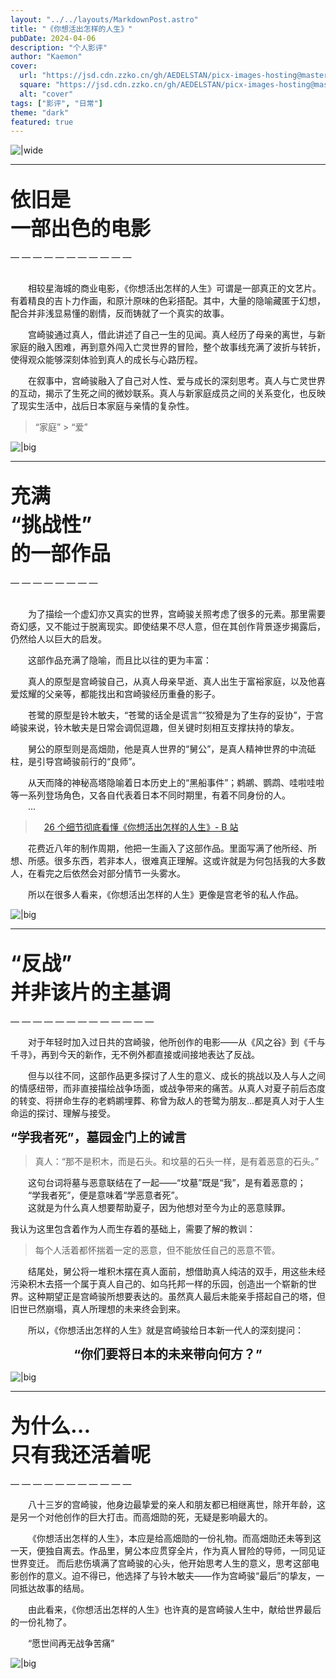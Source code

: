 ```yaml
---
layout: "../../layouts/MarkdownPost.astro"
title: "《你想活出怎样的人生》"
pubDate: 2024-04-06
description: "个人影评"
author: "Kaemon"
cover:
  url: "https://jsd.cdn.zzko.cn/gh/AEDELSTAN/picx-images-hosting@master/Pictures/Blogs/The-Boy-and-the-Heron-1.7p2jladte.webp"
  square: "https://jsd.cdn.zzko.cn/gh/AEDELSTAN/picx-images-hosting@master/Pictures/Blogs/The-Boy-and-the-Heron-1.7p2jladte.webp"
  alt: "cover"
tags: ["影评", "日常"]
theme: "dark"
featured: true
---
```


![|wide](https://jsd.cdn.zzko.cn/gh/AEDELSTAN/picx-images-hosting@master/Pictures/Blogs/The-Boy-and-the-Heron-1.7p2jladte.webp)

<hr style="width: 100%;">

## <span style="font-size: 32px; font-weight: bold;">依旧是<br>一部出色的电影</span>

— — — — — — — — — — —

&emsp;&emsp;  
&emsp;&emsp;相较星海城的商业电影，《你想活出怎样的人生》可谓是一部真正的文艺片。有着精良的吉卜力作画，和原汁原味的色彩搭配。其中，大量的隐喻藏匿于幻想，配合并非浅显易懂的剧情，反而铸就了一个真实的故事。

&emsp;&emsp;宫崎骏通过真人，借此讲述了自己一生的见闻。真人经历了母亲的离世，与新家庭的融入困难，再到意外闯入亡灵世界的冒险，整个故事线充满了波折与转折，使得观众能够深刻体验到真人的成长与心路历程。

&emsp;&emsp;在叙事中，宫崎骏融入了自己对人性、爱与成长的深刻思考。真人与亡灵世界的互动，揭示了生死之间的微妙联系。真人与新家庭成员之间的关系变化，也反映了现实生活中，战后日本家庭与亲情的复杂性。

> “家庭” > “爱”

![|big](https://jsd.cdn.zzko.cn/gh/AEDELSTAN/picx-images-hosting@master/Pictures/Blogs/The-Boy-and-the-Heron-4.7w6lm4wyit.webp)

<hr style="width: 100%;">

## <span style="font-size: 32px; font-weight: bold;">充满<br>“挑战性”<br>的一部作品</span>

— — — — — — — —

&emsp;&emsp;  
&emsp;&emsp;为了描绘一个虚幻亦又真实的世界，宫崎骏关照考虑了很多的元素。那里需要奇幻感，又不能过于脱离现实。即使结果不尽人意，但在其创作背景逐步揭露后，仍然给人以巨大的启发。

&emsp;&emsp;这部作品充满了隐喻，而且比以往的更为丰富：

&emsp;&emsp;真人的原型是宫崎骏自己，从真人母亲早逝、真人出生于富裕家庭，以及他喜爱炫耀的父亲等，都能找出和宫崎骏经历重叠的影子。

&emsp;&emsp;苍鹭的原型是铃木敏夫，“苍鹭的话全是谎言”“狡猾是为了生存的妥协”，于宫崎骏来说，铃木敏夫是日常会调侃逗趣，但关键时刻相互支撑扶持的挚友。

&emsp;&emsp;舅公的原型则是高畑勋，他是真人世界的“舅公”，是真人精神世界的中流砥柱，是引导宫崎骏前行的“良师”。

&emsp;&emsp;从天而降的神秘高塔隐喻着日本历史上的“黑船事件”；鹈鹕、鹦鹉、哇啦哇啦等一系列登场角色，又各自代表着日本不同时期里，有着不同身份的人。  
&emsp;&emsp;...

> &emsp;<u>[26 个细节彻底看懂《你想活出怎样的人生》- B 站](https://www.bilibili.com/video/BV1RA4m1A7NL) </u>

&emsp;&emsp;花费近八年的制作周期，他把一生画入了这部作品。里面写满了他所经、所想、所感。很多东西，若非本人，很难真正理解。这或许就是为何包括我的大多数人，在看完之后依然会对部分情节一头雾水。

&emsp;&emsp;所以在很多人看来，《你想活出怎样的人生》更像是宫老爷的私人作品。

![|big](https://jsd.cdn.zzko.cn/gh/AEDELSTAN/picx-images-hosting@master/Pictures/Blogs/The-Boy-and-the-Heron-3.2yy4rv1u33.webp)

<hr style="width: 100%;">

## <span style="font-size: 32px; font-weight: bold;">“反战”<br>并非该片的主基调</span>

— — — — — — — — — — — — —

&emsp;&emsp;对于年轻时加入过日共的宫崎骏，他所创作的电影——从《风之谷》到《千与千寻》，再到今天的新作，无不例外都直接或间接地表达了反战。

&emsp;&emsp;但与以往不同，这部作品更多探讨了人生的意义、成长的挑战以及人与人之间的情感纽带，而非直接描绘战争场面，或战争带来的痛苦。从真人对夏子前后态度的转变、将拼命生存的老鹈鹕埋葬、称曾为敌人的苍鹭为朋友...都是真人对于人生命运的探讨、理解与接受。

<span style="font-size: 20px; font-weight: bold;">“学我者死”，墓园金门上的诫言</span>

> 真人：“那不是积木，而是石头。和坟墓的石头一样，是有着恶意的石头。”

&emsp;&emsp;这句台词将墓与恶意联结在了一起——“坟墓”既是“我”，是有着恶意的；  
&emsp;&emsp;“学我者死”，便是意味着“学恶意者死”。  
&emsp;&emsp;这就是为什么真人想要帮助夏子，因为他想对至今为止的恶意赎罪。

我认为这里包含着作为人而生存着的基础上，需要了解的教训：<br>

> 每个人活着都怀揣着一定的恶意，但不能放任自己的恶意不管。

&emsp;&emsp;结尾处，舅公将一堆积木摆在真人面前，想借助真人纯洁的双手，用这些未经污染积木去搭一个属于真人自己的、如乌托邦一样的乐园，创造出一个崭新的世界。这种期望正是宫崎骏所想要表达的。虽然真人最后未能亲手搭起自己的塔，但旧世已然崩塌，真人所理想的未来终会到来。

&emsp;&emsp;所以，《你想活出怎样的人生》就是宫崎骏给日本新一代人的深刻提问：

<center>
  <span style="font-size: 20px;font-weight: bold;">“你们要将日本的未来带向何方？”</span>
</center>

![|big](https://jsd.cdn.zzko.cn/gh/AEDELSTAN/picx-images-hosting@master/Pictures/Blogs/The-Boy-and-the-Heron-2.8vmoysvx98.webp)

<hr style="width: 100%;">

## <span style="font-size: 32px; font-weight: bold;">为什么...<br>只有我还活着呢</span>

— — — — — — — — — — —

&emsp;&emsp;八十三岁的宫崎骏，他身边最挚爱的亲人和朋友都已相继离世，除开年龄，这是另一个对他创作的巨大打击。而高畑勋的死，无疑是影响最大的。

&emsp;&emsp;《你想活出怎样的人生》，本应是给高畑勋的一份礼物。而高畑勋还未等到这一天，便独自离去。作品里，舅公本应贯穿全片，作为真人冒险的导师，一同见证世界变迁。 而后悲伤填满了宫崎骏的心头，他开始思考人生的意义，思考这部电影创作的意义。迫不得已，他选择了与铃木敏夫——作为宫崎骏“最后”的挚友，一同抵达故事的结局。

&emsp;&emsp;由此看来，《你想活出怎样的人生》也许真的是宫崎骏人生中，献给世界最后的一份礼物了。

&emsp;&emsp;“愿世间再无战争苦痛”

![|big](https://jsd.cdn.zzko.cn/gh/AEDELSTAN/picx-images-hosting@master/Pictures/Blogs/The-Boy-and-the-Heron-5.9rj6fp3y8z.webp)
